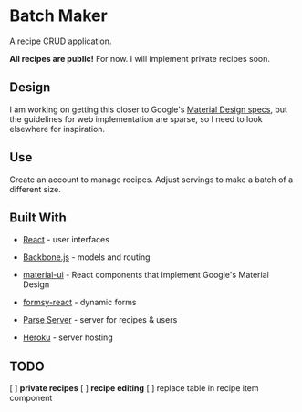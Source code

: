 # Batch Maker

A recipe CRUD application.

**All recipes are public!**
For now. I will implement private recipes soon.

## Design

I am working on getting this closer to Google's [Material Design specs](https://material.google.com/), but the guidelines for web implementation are sparse, so I need to look elsewhere for inspiration.

## Use

Create an account to manage recipes. Adjust servings to make a batch of a different size.


## Built With

* [React](https://facebook.github.io/react/docs/) - user interfaces
* [Backbone.js](http://backbonejs.org/) - models and routing
* [material-ui](http://www.material-ui.com/) - React components that implement Google's Material Design
* [formsy-react](https://github.com/christianalfoni/formsy-react) - dynamic forms

* [Parse Server](https://parse.com/) - server for recipes & users
* [Heroku](https://www.heroku.com/) - server hosting

## TODO
[ ] **private recipes**
[ ] **recipe editing**
[ ] replace table in recipe item component
